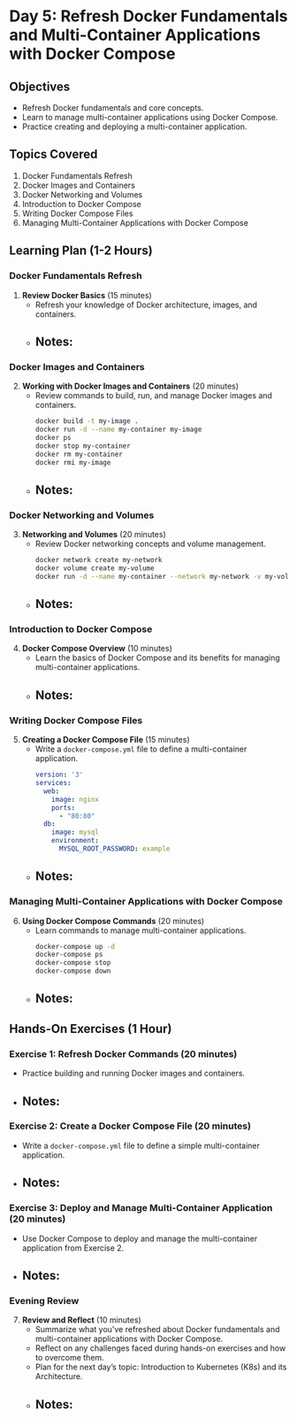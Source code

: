 # Day 5: Refresh Docker Fundamentals and Multi-Container Applications with Docker Compose

## Objectives
- Refresh Docker fundamentals and core concepts.
- Learn to manage multi-container applications using Docker Compose.
- Practice creating and deploying a multi-container application.

## Topics Covered
1. Docker Fundamentals Refresh
2. Docker Images and Containers
3. Docker Networking and Volumes
4. Introduction to Docker Compose
5. Writing Docker Compose Files
6. Managing Multi-Container Applications with Docker Compose

## Learning Plan (1-2 Hours)

### Docker Fundamentals Refresh
1. **Review Docker Basics** (15 minutes)
    - Refresh your knowledge of Docker architecture, images, and containers.
    - **Notes:**
        - 

### Docker Images and Containers
2. **Working with Docker Images and Containers** (20 minutes)
    - Review commands to build, run, and manage Docker images and containers.
        ```sh
        docker build -t my-image .
        docker run -d --name my-container my-image
        docker ps
        docker stop my-container
        docker rm my-container
        docker rmi my-image
        ```
    - **Notes:**
        - 

### Docker Networking and Volumes
3. **Networking and Volumes** (20 minutes)
    - Review Docker networking concepts and volume management.
        ```sh
        docker network create my-network
        docker volume create my-volume
        docker run -d --name my-container --network my-network -v my-volume:/data my-image
        ```
    - **Notes:**
        - 

### Introduction to Docker Compose
4. **Docker Compose Overview** (10 minutes)
    - Learn the basics of Docker Compose and its benefits for managing multi-container applications.
    - **Notes:**
        - 

### Writing Docker Compose Files
5. **Creating a Docker Compose File** (15 minutes)
    - Write a `docker-compose.yml` file to define a multi-container application.
        ```yaml
        version: '3'
        services:
          web:
            image: nginx
            ports:
              - "80:80"
          db:
            image: mysql
            environment:
              MYSQL_ROOT_PASSWORD: example
        ```
    - **Notes:**
        - 

### Managing Multi-Container Applications with Docker Compose
6. **Using Docker Compose Commands** (20 minutes)
    - Learn commands to manage multi-container applications.
        ```sh
        docker-compose up -d
        docker-compose ps
        docker-compose stop
        docker-compose down
        ```
    - **Notes:**
        - 

## Hands-On Exercises (1 Hour)

### Exercise 1: Refresh Docker Commands (20 minutes)
- Practice building and running Docker images and containers.
- **Notes:**
    - 

### Exercise 2: Create a Docker Compose File (20 minutes)
- Write a `docker-compose.yml` file to define a simple multi-container application.
- **Notes:**
    - 

### Exercise 3: Deploy and Manage Multi-Container Application (20 minutes)
- Use Docker Compose to deploy and manage the multi-container application from Exercise 2.
- **Notes:**
    - 

### Evening Review
7. **Review and Reflect** (10 minutes)
    - Summarize what you've refreshed about Docker fundamentals and multi-container applications with Docker Compose.
    - Reflect on any challenges faced during hands-on exercises and how to overcome them.
    - Plan for the next day’s topic: Introduction to Kubernetes (K8s) and its Architecture.
    - **Notes:**
        - 
